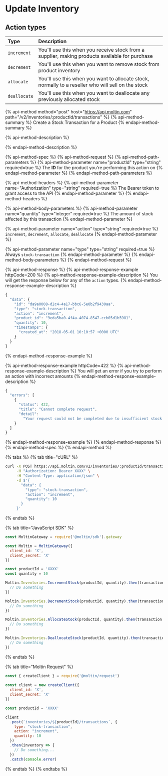 # Update Inventory

## Action types

| **Type** | **Description** |
| :--- | :--- |
| `increment` | You'll use this when you receive stock from a supplier, making products available for purchase |
| `decrement` | You'll use this when you want to remove stock from product inventory |
| `allocate` | You'll use this when you want to allocate stock, normally to a reseller who will sell on the stock |
| `deallocate` | You'll use this when you want to deallocate any previously allocated stock |

{% api-method method="post" host="https://api.moltin.com" path="/v2/inventories/:productId/transactions" %}
{% api-method-summary %}
Create a Stock Transaction for a Product
{% endapi-method-summary %}

{% api-method-description %}

{% endapi-method-description %}

{% api-method-spec %}
{% api-method-request %}
{% api-method-path-parameters %}
{% api-method-parameter name="productId" type="string" required=true %}
The **ID** for the product you're performing this action on
{% endapi-method-parameter %}
{% endapi-method-path-parameters %}

{% api-method-headers %}
{% api-method-parameter name="Authorization" type="string" required=true %}
The Bearer token to grant access to the API
{% endapi-method-parameter %}
{% endapi-method-headers %}

{% api-method-body-parameters %}
{% api-method-parameter name="quantity" type="integer" required=true %}
The amount of stock affected by this transaction
{% endapi-method-parameter %}

{% api-method-parameter name="action" type="string" required=true %}
`increment`, `decrement`, `allocate`, `deallocate`
{% endapi-method-parameter %}

{% api-method-parameter name="type" type="string" required=true %}
Always  `stock-transaction`
{% endapi-method-parameter %}
{% endapi-method-body-parameters %}
{% endapi-method-request %}

{% api-method-response %}
{% api-method-response-example httpCode=200 %}
{% api-method-response-example-description %}
You will get the response below for any of the `action` types.
{% endapi-method-response-example-description %}

```javascript
{
  "data": {
    "id": "da9a0008-d2c4-4a17-bbc6-5e0b2f9430aa",
    "type": "stock-transaction",
    "action": "increment",
    "product_id": "9eda5ba0-4f4a-4074-8547-ccb05d1b5981",
    "quantity": 10,
    "timestamps": {
      "created_at": "2018-05-01 10:10:57 +0000 UTC"
    }
  }
}
```
{% endapi-method-response-example %}

{% api-method-response-example httpCode=422 %}
{% api-method-response-example-description %}
You will get an error if you try to perform an action with incorrect amounts
{% endapi-method-response-example-description %}

```javascript
{
  "errors": [
    {
      "status": 422,
      "title": "Cannot complete request",
      "detail":
        "Your request could not be completed due to insufficient stock levels"
    }
  ]
}
```
{% endapi-method-response-example %}
{% endapi-method-response %}
{% endapi-method-spec %}
{% endapi-method %}

{% tabs %}
{% tab title="cURL" %}
```bash
curl -X POST https://api.moltin.com/v2/inventories/:productId/transactions \
     -H "Authorization: Bearer XXXX" \
     -H "Content-Type: application/json" \
     -d $'{
       "data": {
         "type": "stock-transaction",
         "action": "increment",
         "quantity": 10
       }
     }'
```
{% endtab %}

{% tab title="JavaScript SDK" %}
```javascript
const MoltinGateway = require('@moltin/sdk').gateway

const Moltin = MoltinGateway({
  client_id: 'X',
  client_secret: 'X'
})

const productId = 'XXXX'
const quantity = 10

Moltin.Inventories.IncrementStock(productId, quantity).then(transaction => {
  // Do something
})

Moltin.Inventories.DecrementStock(productId, quantity).then(transaction => {
  // Do something
})

Moltin.Inventories.AllocateStock(productId, quantity).then(transaction => {
  // Do something
})

Moltin.Inventories.DeallocateStock(productId, quantity).then(transaction => {
  // Do something
})
```
{% endtab %}

{% tab title="Moltin Request" %}
```javascript
const { createClient } = require('@moltin/request')
​
const client = new createClient({
  client_id: 'X',
  client_secret: 'X'
})

const productId = 'XXXX'​

client
  .post(`inventories/${productId}/transactions`, {
    type: "stock-transaction",
    action: "increment",
    quantity: 10
  })
  .then(inventory => {
    // Do something...
  })
  .catch(console.error)
```
{% endtab %}
{% endtabs %}

